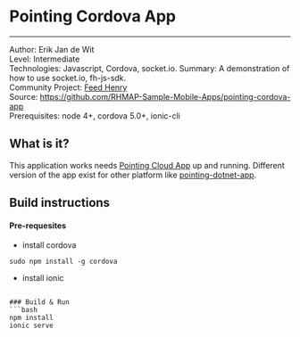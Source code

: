 # Pointing Cordova App 
---------
Author: Erik Jan de Wit   
Level: Intermediate   
Technologies: Javascript, Cordova, socket.io.
Summary: A demonstration of how to use socket.io, fh-js-sdk.   
Community Project: [Feed Henry](http://feedhenry.org)    
Source: https://github.com/RHMAP-Sample-Mobile-Apps/pointing-cordova-app   
Prerequisites: node 4+, cordova 5.0+, ionic-cli    

## What is it?

This application works needs [Pointing Cloud App](https://github.com/RHMAP-Sample-Mobile-Apps/pointing-cloud) up and running. Different version of the app exist for other platform like [pointing-dotnet-app](https://github.com/RHMAP-Sample-Mobile-Apps/pointing-dotnet-app).

## Build instructions

#### Pre-requesites
 * install cordova
```
sudo npm install -g cordova 
```
 * install ionic
 ```

### Build & Run
```bash
npm install
ionic serve
```
